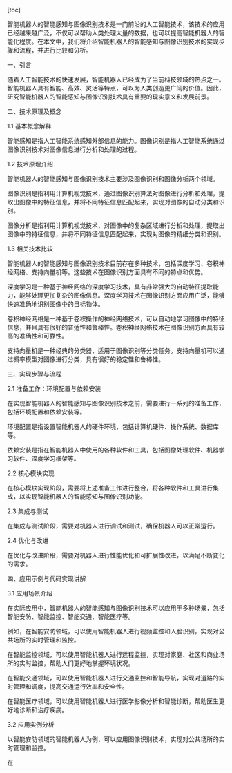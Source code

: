 
[toc]                    
                
                
智能机器人的智能感知与图像识别技术是一门前沿的人工智能技术，该技术的应用已经越来越广泛，不仅可以帮助人类处理大量的数据，也可以提高智能机器人的智能化程度。在本文中，我们将介绍智能机器人的智能感知与图像识别技术的实现步骤和流程，并进行比较和分析。

一、引言

随着人工智能技术的快速发展，智能机器人已经成为了当前科技领域的热点之一。智能机器人具有智能、高效、灵活等特点，可以为人类创造更广阔的价值。因此，研究智能机器人的智能感知与图像识别技术具有重要的现实意义和发展前景。

二、技术原理及概念

1.1 基本概念解释

智能感知是指人工智能系统感知外部信息的能力。图像识别是指人工智能系统通过图像识别技术对图像信息进行分析和处理的过程。

1.2 技术原理介绍

智能机器人的智能感知与图像识别技术主要涉及图像识别和图像分析两个领域。

图像识别是指利用计算机视觉技术，通过图像识别算法对图像进行分析和处理，提取出图像中的特征信息，并将不同特征信息匹配起来，实现对图像的自动分类和识别。

图像分析是指利用计算机视觉技术，对图像中的复杂区域进行分析和处理，提取出图像中的特征信息，并将不同特征信息匹配起来，实现对图像的精细分类和识别。

1.3 相关技术比较

智能机器人的智能感知与图像识别技术目前存在多种技术，包括深度学习、卷积神经网络、支持向量机等。这些技术在图像识别方面具有不同的特点和优势。

深度学习是一种基于神经网络的深度学习技术，具有非常强大的自动特征提取能力，能够处理更加复杂的图像信息。深度学习技术在图像识别方面应用广泛，能够快速准确地识别图像中的目标物体。

卷积神经网络是一种基于卷积操作的神经网络技术，可以自动地学习图像中的特征信息，并且具有很好的普适性和鲁棒性。卷积神经网络技术在图像识别方面具有较高的准确性和可靠性。

支持向量机是一种经典的分类器，适用于图像识别等分类任务。支持向量机可以通过概率模型对图像进行分类，具有很好的稳定性和鲁棒性。

三、实现步骤与流程

2.1 准备工作：环境配置与依赖安装

在实现智能机器人的智能感知与图像识别技术之前，需要进行一系列的准备工作，包括环境配置和依赖安装等。

环境配置是指设置智能机器人的硬件环境，包括计算机硬件、操作系统、数据库等。

依赖安装是指在智能机器人中使用的各种软件和工具，包括图像处理软件、机器学习软件、深度学习框架等。

2.2 核心模块实现

在核心模块实现阶段，需要将上述准备工作进行整合，将各种软件和工具进行集成，以实现智能机器人的智能感知与图像识别功能。

2.3 集成与测试

在集成与测试阶段，需要对机器人进行调试和测试，确保机器人可以正常运行。

2.4 优化与改进

在优化与改进阶段，需要对机器人进行性能优化和可扩展性改进，以满足不断变化的需求。

四、应用示例与代码实现讲解

3.1 应用场景介绍

在实际应用中，智能机器人的智能感知与图像识别技术可以应用于多种场景，包括智能安防、智能监控、智能交通、智能医疗等。

例如，在智能安防领域，可以使用智能机器人进行视频监控和人脸识别，实现对公共场所的实时管理和监控。

在智能监控领域，可以使用智能机器人进行远程监控，实现对家庭、社区和商业场所的实时监控，帮助人们更好地掌握环境状况。

在智能交通领域，可以使用智能机器人进行交通监控和智能导航，实现对道路的实时管理和调度，提高交通运行效率和安全性。

在智能医疗领域，可以使用智能机器人进行医学影像分析和智能诊断，帮助医生更好地诊断和治疗疾病。

3.2 应用实例分析

以智能安防领域的智能机器人为例，可以应用图像识别技术，实现对公共场所的实时管理和监控。

在

